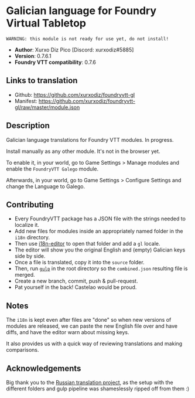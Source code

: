 # Galician language for Foundry Virtual Tabletop

    WARNING: this module is not ready for use yet, do not install!

* **Author**: Xurxo Diz Pico [Discord: xurxodiz#5885]
* **Version**: 0.7.6.1
* **Foundry VTT compatibility**: 0.7.6

## Links to translation
* Github: https://github.com/xurxodiz/foundryvtt-gl
* Manifest: https://github.com/xurxodiz/foundryvtt-gl/raw/master/module.json

## Description
Galician language translations for Foundry VTT modules. In progress.

Install manually as any other module. It's not in the browser yet.

To enable it, in your world, go to Game Settings > Manage modules and enable the `FoundryVTT Galego` module.

Afterwards, in your world, go to Game Settings > Configure Settings and change the Language to Galego.

## Contributing

- Every FoundryVTT package has a JSON file with the strings needed to localize it.
- Add new files for modules inside an appropriately named folder in the `i18n` directory.
- Then use [i18n-editor](https://github.com/andi34/i18n-editor) to open that folder and add a `gl` locale.
- The editor will show you the original English and (empty) Galician keys side by side.
- Once a file is translated, copy it into the `source` folder.
- Then, run [`gulp`](https://gulpjs.com/docs/en/getting-started/quick-start) in the root directory so the `combined.json` resulting file is merged.
- Create a new branch, commit, push & pull-request.
- Pat yourself in the back! Castelao would be proud.


## Notes

The `i18n` is kept even after files are "done" so when new versions of modules are released,
we can paste the new English file over and have diffs, and have the editor warn about missing keys.

It also provides us with a quick way of reviewing translations and making comparisons.

## Acknowledgements

Big thank you to the [Russian translation project](https://github.com/Phenomen/foundry-vtt-ru),
as the setup with the different folders and gulp pipeline was shameslessly ripped off from them :)
